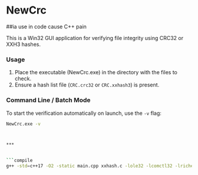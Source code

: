 # NewCrc

##ia use in code cause C++ pain 

This is a Win32 GUI application for verifying file integrity using CRC32 or XXH3 hashes.

### Usage

1.  Place the executable (NewCrc.exe) in the directory with the files to check.
2.  Ensure a hash list file (`CRC.crc32` or `CRC.xxhash3`) is present.

### Command Line / Batch Mode

To start the verification automatically on launch, use the `-v` flag:

```bash
NewCrc.exe -v



***


```compile
g++ -std=c++17 -O2 -static main.cpp xxhash.c -lole32 -lcomctl32 -lriched20 -municode -Wl,--subsystem,windows -o NewCrc.exe
